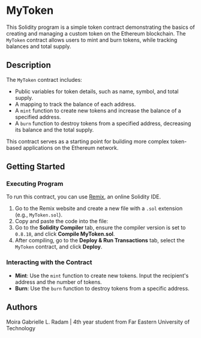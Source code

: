 # MyToken

This Solidity program is a simple token contract demonstrating the basics of creating and managing a custom token on the Ethereum blockchain. The `MyToken` contract allows users to mint and burn tokens, while tracking balances and total supply.

## Description

The `MyToken` contract includes:
- Public variables for token details, such as name, symbol, and total supply.
- A mapping to track the balance of each address.
- A `mint` function to create new tokens and increase the balance of a specified address.
- A `burn` function to destroy tokens from a specified address, decreasing its balance and the total supply.

This contract serves as a starting point for building more complex token-based applications on the Ethereum network.

## Getting Started

### Executing Program

To run this contract, you can use [Remix](https://remix.ethereum.org/), an online Solidity IDE.

1. Go to the Remix website and create a new file with a `.sol` extension (e.g., `MyToken.sol`).
2. Copy and paste the code into the file:
3. Go to the **Solidity Compiler** tab, ensure the compiler version is set to `0.8.18`, and click **Compile MyToken.sol**.
4. After compiling, go to the **Deploy & Run Transactions** tab, select the `MyToken` contract, and click **Deploy**.

### Interacting with the Contract

- **Mint**: Use the `mint` function to create new tokens. Input the recipient's address and the number of tokens.
- **Burn**: Use the `burn` function to destroy tokens from a specific address.

## Authors

Moira Gabrielle L. Radam |
4th year student from Far Eastern University of Technology
